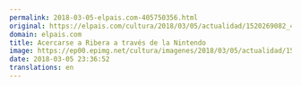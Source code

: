 ```yaml
---
permalink: 2018-03-05-elpais.com-405750356.html
original: https://elpais.com/cultura/2018/03/05/actualidad/1520269082_484490.html#?ref=rss&format=simple&link=link
domain: elpais.com
title: Acercarse a Ribera a través de la Nintendo
image: https://ep00.epimg.net/cultura/imagenes/2018/03/05/actualidad/1520269082_484490_1520277339_rrss_normal.jpg
date: 2018-03-05 23:36:52
translations: en
---
```



